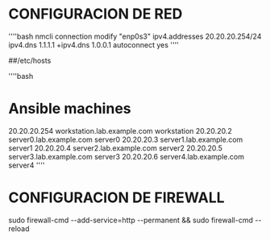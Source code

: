 # CONFIGURACION DE RED



''''bash
nmcli connection modify "enp0s3" ipv4.addresses 20.20.20.254/24 ipv4.dns 1.1.1.1 +ipv4.dns 1.0.0.1 autoconnect yes
''''

##/etc/hosts

''''bash
# Ansible machines

20.20.20.254    workstation.lab.example.com    workstation
20.20.20.2    server0.lab.example.com        server0
20.20.20.3    server1.lab.example.com        server1
20.20.20.4    server2.lab.example.com        server2
20.20.20.5    server3.lab.example.com        server3
20.20.20.6    server4.lab.example.com        server4
''''

# CONFIGURACION DE FIREWALL
sudo firewall-cmd --add-service=http --permanent && sudo firewall-cmd --reload
